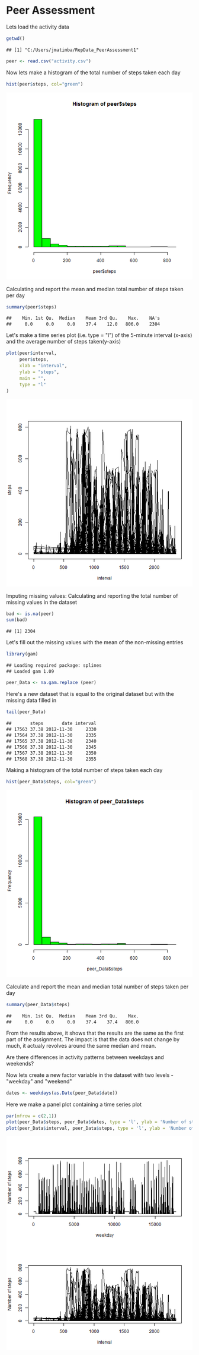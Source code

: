 Peer Assessment
===============

Lets load the activity data


```r
getwd()
```

```
## [1] "C:/Users/jmatimba/RepData_PeerAssessment1"
```

```r
peer <- read.csv("activity.csv")
```


Now lets make a histogram of the total number of steps taken each day


```r
hist(peer$steps, col="green")
```

![plot of chunk unnamed-chunk-2](figure/unnamed-chunk-2.png) 

Calculating and report the mean and median total number of steps taken per day


```r
summary(peer$steps)
```

```
##    Min. 1st Qu.  Median    Mean 3rd Qu.    Max.    NA's 
##     0.0     0.0     0.0    37.4    12.0   806.0    2304
```

Let's make a time series plot (i.e. type = "l") of the 5-minute interval (x-axis) and the average number of steps taken(y-axis)

```r
plot(peer$interval,
     peer$steps,
     xlab = "interval",
     ylab = "steps",
     main = "",
     type = "l"
)
```

![plot of chunk unnamed-chunk-4](figure/unnamed-chunk-4.png) 

Imputing missing values:
Calculating and reporting the total number of missing values in the dataset


```r
bad <- is.na(peer)
sum(bad)
```

```
## [1] 2304
```

Let's fill out the missing values with the mean of the non-missing entries


```r
library(gam)
```

```
## Loading required package: splines
## Loaded gam 1.09
```

```r
peer_Data <- na.gam.replace (peer)
```

Here's a new dataset that is equal to the original dataset but with the missing data filled in

```r
tail(peer_Data)
```

```
##       steps       date interval
## 17563 37.38 2012-11-30     2330
## 17564 37.38 2012-11-30     2335
## 17565 37.38 2012-11-30     2340
## 17566 37.38 2012-11-30     2345
## 17567 37.38 2012-11-30     2350
## 17568 37.38 2012-11-30     2355
```

Making a histogram of the total number of steps taken each day

```r
hist(peer_Data$steps, col="green")
```

![plot of chunk unnamed-chunk-8](figure/unnamed-chunk-8.png) 

Calculate and report the mean and median total number of steps taken per day

```r
summary(peer_Data$steps)
```

```
##    Min. 1st Qu.  Median    Mean 3rd Qu.    Max. 
##     0.0     0.0     0.0    37.4    37.4   806.0
```
From the results above, it shows that the results are the same as the first part of the assignment. The impact is that the data does not change by much, it actualy revolves around the same median and mean.



Are there differences in activity patterns between weekdays and weekends?

Now lets create a new factor variable in the dataset with two levels - "weekday" and "weekend"

```r
dates <- weekdays(as.Date(peer_Data$date))
```

Here we make a panel plot containing a time series plot

```r
par(mfrow = c(2,1))
plot(peer_Data$steps, peer_Data$dates, type = 'l', ylab = 'Number of steps', xlab = 'weekday')
plot(peer_Data$interval, peer_Data$steps, type = 'l', ylab = 'Number of steps', xlab =  'interval')
```

![plot of chunk unnamed-chunk-11](figure/unnamed-chunk-11.png) 










